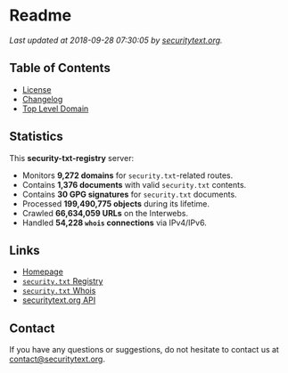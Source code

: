 # Readme

_Last updated at 2018-09-28 07:30:05 by [securitytext.org](https://securitytext.org)._

## Table of Contents

* [License](LICENSE.md)
* [Changelog](CHANGELOG.md)
* [Top Level Domain](TLD.md)

## Statistics

This **security-txt-registry** server:

* Monitors **9,272 domains** for `security.txt`-related routes.
* Contains **1,376 documents** with valid `security.txt` contents.
* Contains **30 GPG signatures** for `security.txt` documents.
* Processed **199,490,775 objects** during its lifetime.
* Crawled **66,634,059 URLs** on the Interwebs.
* Handled **54,228 `whois` connections** via IPv4/IPv6.

## Links

* [Homepage](https://securitytext.org)
* [`security.txt` Registry](https://registry.securitytext.org)
* [`security.txt` Whois](https://whois.securitytext.org)
* [securitytext.org API](https://registry.securitytext.org)

## Contact

If you have any questions or suggestions, do not hesitate to contact us at contact@securitytext.org.
